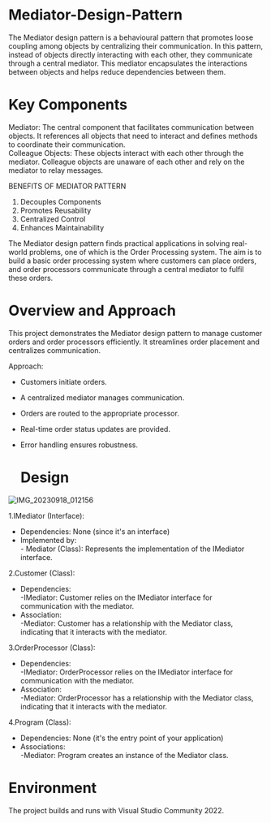 # Mediator-Design-Pattern

The Mediator design pattern is a behavioural pattern that promotes loose coupling among objects by centralizing their communication. In this pattern, instead of objects directly interacting with each other, they communicate through a central mediator. This mediator encapsulates the interactions between objects and helps reduce dependencies between them.

# Key Components
Mediator: The central component that facilitates communication between objects. It references all objects that need to interact and defines methods to coordinate their communication.\
Colleague Objects: These objects interact with each other through the mediator. Colleague objects are unaware of each other and rely on the mediator to relay messages.

BENEFITS OF MEDIATOR PATTERN
1. Decouples Components
2. Promotes Reusability
3. Centralized Control
4. Enhances Maintainability

The Mediator design pattern finds practical applications in solving real-world problems, one of which is the Order Processing system. The aim is to build a basic order processing system where customers can place orders, and order processors communicate through a central mediator to fulfil these orders.

# Overview and Approach
This project demonstrates the Mediator design pattern to manage customer orders and order processors efficiently. It streamlines order placement and centralizes communication.

Approach:
- Customers initiate orders.
- A centralized mediator manages communication.
- Orders are routed to the appropriate processor.
- Real-time order status updates are provided.
- Error handling ensures robustness.

  # Design
 ![IMG_20230918_012156](https://github.com/thanmayee07/MediatorDesignPatternDemo/assets/114472443/87afc8ac-414d-4f44-bad6-3e032ee671af)

1.IMediator (Interface):
- Dependencies: None (since it's an interface)
- Implemented by:\
       - Mediator (Class): Represents the implementation of the IMediator interface.

2.Customer (Class):
- Dependencies:\
       -IMediator: Customer relies on the IMediator interface for communication with the mediator.
- Association:\
       -Mediator: Customer has a relationship with the Mediator class, indicating that it interacts with the mediator.

3.OrderProcessor (Class):
- Dependencies:\
       -IMediator: OrderProcessor relies on the IMediator interface for communication with the mediator.
- Association:\
       -Mediator: OrderProcessor has a relationship with the Mediator class, indicating that it interacts with the mediator.

4.Program (Class):
- Dependencies: None (it's the entry point of your application)
- Associations:\
       -Mediator: Program creates an instance of the Mediator class.


# Environment
The project builds and runs with Visual Studio Community 2022.
